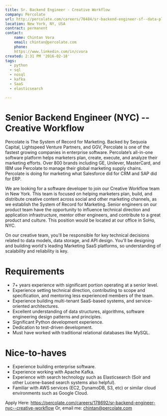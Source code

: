 ```yaml
---
title: Sr. Backend Engineer - Creative Workflow
company: Percolate
url: http://percolate.com/careers/70484/sr-backend-engineer-sf--data-platform
location: New York, NY, USA
contract: permanent
contact:
    name: Chintan Vora
    email: chintan@percolate.com
    phone: 
    https://www.linkedin.com/in/cvora
created: 2:31 PM '2016-02-18'
tags:
  - python
  - sql
  - nosql
  - kafka 
  - SaaS
  - elasticsearch

---
```

# Senior Backend Engineer (NYC) -- Creative Workflow
Percolate is The System of Record for Marketing. Backed by Sequoia Capital, Lightspeed Venture Partners, and GGV, Percolate is one of the fastest growing companies in enterprise software. Percolate’s all-in-one software platform helps marketers plan, create, execute, and analyze their marketing efforts. Over 800 brands including GE, Unilever, MasterCard, and IBM use Percolate to manage their global marketing supply chains. Percolate is doing for marketing what Salesforce did for CRM and SAP did for ERP.

We are looking for a software developer to join our Creative Workflow team in New York. This team is focused on helping marketers plan, build, and distribute creative content across social and other marketing channels, as we establish the System of Record for Marketing. Senior engineers on our product team have the opportunity to influence technical direction and application infrastructure, mentor other engineers, and contribute to a great product and culture. This position would be located at our office in SoHo, NYC. 

On our creative team, you'll be responsible for key technical decisions related to data models, data storage, and API design. You'll be designing and building world's leading Marketing SaaS platforms, so understanding of scalability and reliability is key.


# Requirements

* 7+ years experience with significant portion operating at a senior level.
* Experience setting technical direction, contributing to scope and specification, and mentoring less experienced members of the team.
* Experience building multi-tenant SaaS-based systems, and service-oriented architectures. 
* Excellent understanding of data structures, algorithms, software engineering design patterns and principles.
* Significant Python development experience.
* Dedication to test-driven development. 
* Must have worked with traditional relational databases like MySQL.


# Nice-to-haves

* Experience building enterprise software.
* Experience working with Apache Kafka.
* Experience with search technology such as Elasticsearch (Solr and other Lucene-based search systems also helpful).
* Familiar with AWS services (EC2, DynamoDB, S3, etc) or similar cloud environments such as Google Cloud.

Apply Here: https://percolate.com/careers/178692/sr-backend-engineer-nyc--creative-workflow
Or, email me: chintan@percolate.com
